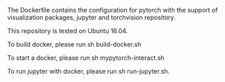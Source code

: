The Dockerfile contains the configuration for pytorch with the support of visualization packages, jupyter and torchvision repository. 

This repository is tested on Ubuntu 16.04.

To build docker, please run 
sh build-docker.sh

To start a docker, please run
sh mypytorch-interact.sh

To run jupyter with docker, please run
sh run-jupyter.sh.

